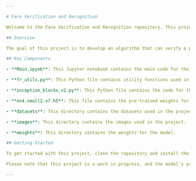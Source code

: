 ```yaml
---

# Face Verification and Recognition

Welcome to the Face Verification and Recognition repository. This project uses deep learning models and a Triplet loss function to calculate the error and image encodings for face verification and recognition.

## Overview

The goal of this project is to develop an algorithm that can verify a person's identity using a face image. The project uses a deep learning model to generate encodings of face images, and a Triplet loss function to calculate the error between these encodings. The model can then compare the encodings of two face images to verify whether they are of the same person.

## Key Components

- **Main.ipynb**: This Jupyter notebook contains the main code for the project. It includes the steps for loading and preprocessing the data, creating and training the model, and making predictions.

- **fr_utils.py**: This Python file contains utility functions used in the project.

- **inception_blocks_v2.py**: This Python file contains the code for the Inception model used in the project.

- **nn4.small2.v7.h5**: This file contains the pre-trained weights for the model.

- **datasets**: This directory contains the datasets used in the project.

- **images**: This directory contains the images used in the project.

- **weights**: This directory contains the weights for the model.

## Getting Started

To get started with this project, clone the repository and install the required Python packages. You can then run the `Main.ipynb` notebook to train the model and make predictions.

Please note that this project is a work in progress, and the model's predictions should not be used for actual face verification without further testing and validation.

---
```

